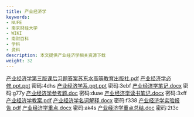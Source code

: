 ```yaml
---
title: 产业经济学
keywords:
- NUFE
- 南京财经大学
- WIKI
- 南财百科
- 学科
- 资料
description: 本文提供产业经济学相关资源下载
weight: 32
---
```


[产业经济学第三版课后习题答案苏东水高等教育出版社.pdf](https://wwqk.lanzouq.com/if8j618q7r2h)
[产业经济学必修.ppt.ppt](https://wwqk.lanzouq.com/iub6d18q7r3i) 密码:4dhs
[产业经济学系.ppt.ppt](https://wwqk.lanzouq.com/iceLU18q7r6b) 密码:3ebf
[产业经济学笔记.docx](https://wwqk.lanzouq.com/iVvdH18q7r7c) 密码:g77y
[产业经济学参考题.doc](https://wwqk.lanzouq.com/imzP018q7q9i) 密码:duae
[产业经济学读书笔记.docx](https://wwqk.lanzouq.com/iqGXd18q7qcb) 密码:3xff
[产业经济学教案.pdf](https://wwqk.lanzouq.com/ixYiF18q7qgf)
[产业经济学名词解释.docx](https://wwqk.lanzouq.com/id2mG18q7qih) 密码:f338
[产业经济学实验报告.pdf](https://wwqk.lanzouq.com/iciHS18q7qkj)
[产业经济学重点.docx](https://wwqk.lanzouq.com/izPJF18q7qmb) 密码:ak4s
[产业经济学重点总结.doc](https://wwqk.lanzouq.com/iTxeK18q7qqf) 密码:2t3c